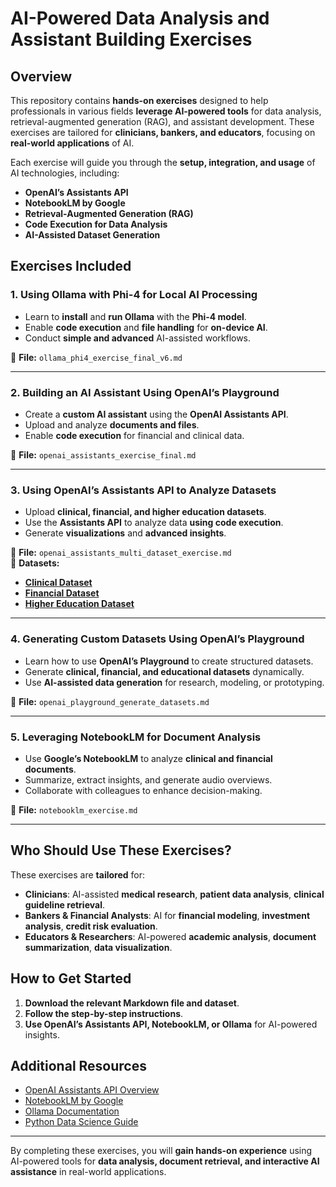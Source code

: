 # AI-Powered Data Analysis and Assistant Building Exercises

## Overview

This repository contains **hands-on exercises** designed to help professionals in various fields **leverage AI-powered tools** for data analysis, retrieval-augmented generation (RAG), and assistant development. These exercises are tailored for **clinicians, bankers, and educators**, focusing on **real-world applications** of AI.

Each exercise will guide you through the **setup, integration, and usage** of AI technologies, including:
- **OpenAI’s Assistants API**
- **NotebookLM by Google**
- **Retrieval-Augmented Generation (RAG)**
- **Code Execution for Data Analysis**
- **AI-Assisted Dataset Generation**

## Exercises Included

### 1. **Using Ollama with Phi-4 for Local AI Processing**
- Learn to **install** and **run Ollama** with the **Phi-4 model**.
- Enable **code execution** and **file handling** for **on-device AI**.
- Conduct **simple and advanced** AI-assisted workflows.

📄 **File:** `ollama_phi4_exercise_final_v6.md`

---

### 2. **Building an AI Assistant Using OpenAI’s Playground**
- Create a **custom AI assistant** using the **OpenAI Assistants API**.
- Upload and analyze **documents and files**.
- Enable **code execution** for financial and clinical data.

📄 **File:** `openai_assistants_exercise_final.md`

---

### 3. **Using OpenAI’s Assistants API to Analyze Datasets**
- Upload **clinical, financial, and higher education datasets**.
- Use the **Assistants API** to analyze data **using code execution**.
- Generate **visualizations** and **advanced insights**.

📄 **File:** `openai_assistants_multi_dataset_exercise.md`  
📂 **Datasets:**  
- **[Clinical Dataset](sandbox:/mnt/data/clinical_dataset.csv)**
- **[Financial Dataset](sandbox:/mnt/data/financial_dataset.csv)**
- **[Higher Education Dataset](sandbox:/mnt/data/higher_education_dataset.csv)**

---

### 4. **Generating Custom Datasets Using OpenAI’s Playground**
- Learn how to use **OpenAI’s Playground** to create structured datasets.
- Generate **clinical, financial, and educational datasets** dynamically.
- Use **AI-assisted data generation** for research, modeling, or prototyping.

📄 **File:** `openai_playground_generate_datasets.md`

---

### 5. **Leveraging NotebookLM for Document Analysis**
- Use **Google’s NotebookLM** to analyze **clinical and financial documents**.
- Summarize, extract insights, and generate audio overviews.
- Collaborate with colleagues to enhance decision-making.

📄 **File:** `notebooklm_exercise.md`

---

## Who Should Use These Exercises?
These exercises are **tailored** for:
- **Clinicians**: AI-assisted **medical research**, **patient data analysis**, **clinical guideline retrieval**.
- **Bankers & Financial Analysts**: AI for **financial modeling**, **investment analysis**, **credit risk evaluation**.
- **Educators & Researchers**: AI-powered **academic analysis**, **document summarization**, **data visualization**.

## How to Get Started
1. **Download the relevant Markdown file and dataset**.
2. **Follow the step-by-step instructions**.
3. **Use OpenAI’s Assistants API, NotebookLM, or Ollama** for AI-powered insights.

## Additional Resources
- [OpenAI Assistants API Overview](https://platform.openai.com/docs/assistants/overview)
- [NotebookLM by Google](https://notebooklm.google/)
- [Ollama Documentation](https://ollama.com/docs)
- [Python Data Science Guide](https://realpython.com/python-data-science/)

---

By completing these exercises, you will **gain hands-on experience** using AI-powered tools for **data analysis, document retrieval, and interactive AI assistance** in real-world applications.
